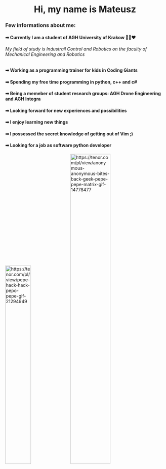 <div align="center"> <h1> Hi, my name is Mateusz </h1> </div>

<div align ="left">
  <h3> Few informations about me: </h3>
  <h4> ➡ Currently I am a student of AGH University of Krakow 💚🖤❤ </h4>
  <h6> My field of study is Industrail Control and Robotics on the faculty of Mechanical Engineering and Robotics </h6> 
  <h4> ➡ Working as a programming trainer for kids in Coding Giants </h4>
  <h4> ➡ Spending my free time programming in python, c++ and c# </h4>
  <h4> ➡ Being a memeber of student research groups: AGH Drone Engineering and AGH Integra </h4>
  <h4> ➡ Looking forward for new experiences and possibilities </h4>
  <h4> ➡ I enjoy learning new things </h4>
  <h4> ➡ I possessed the secret knowledge of getting out of Vim ;) </h4>
  <h4> ➡ Looking for a job as software python developer </h4>
</div>

<img src ="https://github.com/theSPGN/theSPGN/assets/94869555/b7ba6333-abe5-4e5a-bd0d-6805f97b3c76" alt = "https://tenor.com/pl/view/pepe-hack-hack-pepo-pepe-gif-21294949" width = 40% />
<img src ="https://github.com/theSPGN/theSPGN/assets/94869555/8b2aad35-bea0-4ca1-9898-71be1f748610" alt = "https://tenor.com/pl/view/anonymous-anonymous-bites-back-geek-pepe-pepe-matrix-gif-14778477" width = 50% />



